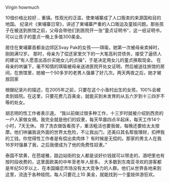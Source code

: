 Virgin howmuch

10倍价格比较好...
重镇。性观光的泛滥，使柬埔寨成了人口贩卖的来源国和目的地国。
纪录片《柬埔寨日常》，讲述了柬埔寨严重的人口贩运及童妓问题。那些孩子在被送到旅馆之前，父母会带他们到医院开一张“童贞证明书”，这一纸证明书，可以让孩子的童贞一晚上多值300美金。


居住在柬埔寨首都金边郊区Svay Pak的女孩——琪瑜，她第一次被母亲卖掉时，刚刚满12岁。
那时，母亲为了偿还家里欠下的一大笔高利贷债务，接受了逼债人的建议“有人愿意出高价买她女儿的贞操”，于是决定用女儿的童贞换取现金。
在母亲的哄骗下，毫不知情的琪瑜被母亲送进医院开处女证明，然后被送往旅馆的房间，在旅馆里，她被一个50多岁的老男人强暴了好几次。两天两夜之后，她才被放回家


根据纪录片的描述，在2005年之前，只要在这个小渔村出生的女孩，100%会被卖到妓院。在这里，只要花费几百美金，就能买到未发育的从五六岁到十三四岁不等的处女。



胡志明的性工作者表示道。
“我以前做过很多种工作，十三岁时就被介绍到西贡的一户人家做女佣。我完全就是他们的奴隶，每天早晨四点半起床，每天工作14个小时，7天无休。
除了洗衣做饭看孩子，重活粗活也要我做，每晚还要给太太按摩。他们哄骗我说外面的世界太危险，不让我出门，还美曰其名帮我理财，扣押我的工钱。你觉得性工作者是有偿出卖肉体？
有时候是无偿的。那家的男主人在我16岁时强暴了我，之后我便成为了他的免费性奴隶。”




泰国不禁黄，在芭堤雅，路边站街的女人都是谈好价钱就可以带走的，酒吧里也有按时段收费的，这里面欧美的中年至老年人居多。
大多数到东南亚寻欢的游客都是年纪50岁以上、在本国婚恋市场没有太大竞争力的人群。他们从世界各地来到这里，流连于各种妓院。每人只要花上10 美金，就能找到一个童妓伴游狂欢。

